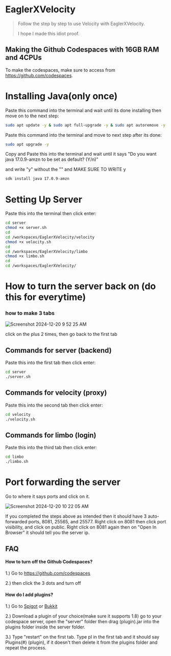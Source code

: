 # EaglerXVelocity
> Follow the step by step to use Velocity with EaglerXVelocity.
> 
> I hope I made this idiot proof.
## Making the Github Codespaces with 16GB RAM and 4CPUs
To make the codespaces, make sure to access from https://github.com/codespaces.

# Installing Java(only once)
Paste this command into the terminal and wait until its done installing then move on to the next step:
```bash
sudo apt update -y & sudo apt full-upgrade -y & sudo apt autoremove -y & sudo apt auto-clean -y
```
Paste this command into the terminal and move to next step after its done:
```bash
sudo apt upgrade -y
```
Copy and Paste this into the terminal and wait until it says "Do you want java 17.0.9-amzn to be set as default? (Y/n)" 

and write "y" without the "" and MAKE SURE TO WRITE y
```bash
sdk install java 17.0.9-amzn
```

# Setting Up Server
 Paste this into the terminal then click enter:
```bash
cd server
chmod +x server.sh
cd
cd /workspaces/EaglerXVelocity/velocity
chmod +x velocity.sh
cd
cd /workspaces/EaglerXVelocity/limbo
chmod +x limbo.sh
cd
cd /workspaces/EaglerXVelocity/
```
# How to turn the server back on (do this for everytime)
### how to make 3 tabs

 ![Screenshot 2024-12-20 9 52 25 AM](https://github.com/user-attachments/assets/e7ca31b4-1303-4e09-b81c-978a25229135)
 
 click on the plus 2 times, then go back to the first tab
## Commands for server (backend)
 Paste this into the first tab then click enter:
```bash
cd server
./server.sh
```
## Commands for velocity (proxy)
 Paste this into the second tab then click enter:
```bash
cd velocity
./velocity.sh
```
## Commands for limbo (login)
 Paste this into the third tab then click enter:
```bash
cd limbo
./limbo.sh
```
# Port forwarding the server
 Go to where it says ports and click on it.
 
 ![Screenshot 2024-12-20 10 22 05 AM](https://github.com/user-attachments/assets/e86b821a-165c-4792-9693-e79408894aba)

 If you completed the steps above as intended then it should have 3 auto-forwarded ports, 8081, 25565, and 25577.
 Right click on 8081 then click port visibility, and click on public.
 Right click on 8081 again then on "Open In Browser" it should tell you the server ip.
## FAQ

#### How to turn off the Github Codespaces?

1.) Go to https://github.com/codespaces

2.) then click the 3 dots and turn off

#### How do I add plugins?

1.) Go to [Spigot](https://www.spigotmc.org/resources/categories/spigot.4/) or [Bukkit](https://dev.bukkit.org/bukkit-plugins)

2.) Download a plugin of your choice(make sure it supports 1.8) go to your codespace server, open the "server" folder then drag (plugin).jar into the plugins folder inside the server folder.

3.) Type "restart" on the first tab. Type pl in the first tab and it should say Plugins(#) (plugin), if it doesn't then delete it from the plugins folder and repeat the process.
